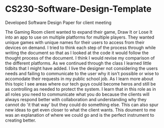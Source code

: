 # CS230-Software-Design-Template
Developed Software Design Paper for client meeting

The Gaming Room client wanted to expand their game, Draw It or Lose It into an app to use on multiple platforms for multiple players.  They wanted unique games with unique names for their users to access from their devices on demand.  I tried to think each step of the process through while writing the document so that as I looked at the code it would follow the thought process of the document.  I think I would revise my comparison of the different platforms.  As we continued through the class I learned little tidbits that I might have added.  I live the designer not considering the users needs and failing to communicate to the user why it isn't possible or wise to accomodate their requests in my public school job.  As I learn more about this topic I see areas where our tech guys could become heros and still be as controlling as needed to protect the system.  I learn that in this role as in all roles you need to communicate what you do because the clients will always respond better with collaboration and understanding why they cannot do 'it that way' but they could do something else.  This can also spur new ideas to get even closer to what the client wants.  This doument to me was an explanation of where we could go and is the perfect instrument to creating better. 

